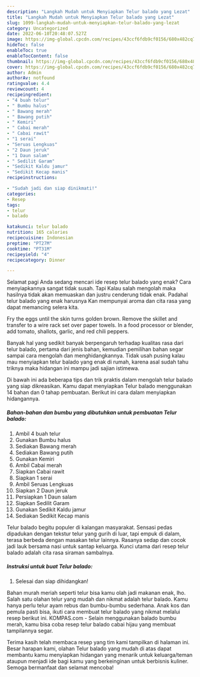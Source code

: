 ```yaml
---
description: "Langkah Mudah untuk Menyiapkan Telur balado yang Lezat"
title: "Langkah Mudah untuk Menyiapkan Telur balado yang Lezat"
slug: 1099-langkah-mudah-untuk-menyiapkan-telur-balado-yang-lezat
category: Uncategorized
date: 2022-06-10T20:48:07.527Z
image: https://img-global.cpcdn.com/recipes/43ccf6fdb9cf0156/680x482cq70/telur-balado-foto-resep-utama.jpg
hideToc: false
enableToc: true
enableTocContent: false
thumbnail: https://img-global.cpcdn.com/recipes/43ccf6fdb9cf0156/680x482cq70/telur-balado-foto-resep-utama.jpg
cover: https://img-global.cpcdn.com/recipes/43ccf6fdb9cf0156/680x482cq70/telur-balado-foto-resep-utama.jpg
author: Admin
authorAv: notfound
ratingvalue: 4.4
reviewcount: 4
recipeingredient:
- "4 buah telur"
- " Bumbu halus"
- " Bawang merah"
- " Bawang putih"
- " Kemiri"
- " Cabai merah"
- " Cabai rawit"
- "1 serai"
- "Seruas Lengkuas"
- "2 Daun jeruk"
- "1 Daun salam"
- " Sedilit Garam"
- "Sedikit Kaldu jamur"
- "Sedikit Kecap manis"
recipeinstructions:

- "Sudah jadi dan siap dinikmati!"
categories:
- Resep
tags:
- telur
- balado

katakunci: telur balado 
nutrition: 165 calories
recipecuisine: Indonesian
preptime: "PT27M"
cooktime: "PT31M"
recipeyield: "4"
recipecategory: Dinner

---
```



Selamat pagi Anda sedang mencari ide resep telur balado yang enak? Cara menyiapkannya sangat tidak susah. Tapi Kalau salah mengolah maka hasilnya tidak akan memuaskan dan justru cenderung tidak enak. Padahal telur balado yang enak harusnya Kan mempunyai aroma dan cita rasa yang dapat memancing selera kita.


Fry the eggs until the skin turns golden brown. Remove the skillet and transfer to a wire rack set over paper towels. In a food processor or blender, add tomato, shallots, garlic, and red chili peppers.

Banyak hal yang sedikit banyak berpengaruh terhadap kualitas rasa dari telur balado, pertama dari jenis bahan, kemudian pemilihan bahan segar sampai cara mengolah dan menghidangkannya. Tidak usah pusing kalau mau menyiapkan telur balado yang enak di rumah, karena asal sudah tahu triknya maka hidangan ini mampu jadi sajian istimewa.


Di bawah ini ada beberapa tips dan trik praktis dalam mengolah telur balado yang siap dikreasikan. Kamu dapat menyiapkan Telur balado menggunakan 14 bahan dan 0 tahap pembuatan. Berikut ini cara dalam menyiapkan hidangannya.

<!--inarticleads1-->

##### Bahan-bahan dan bumbu yang dibutuhkan untuk pembuatan Telur balado:

1. Ambil 4 buah telur
1. Gunakan  Bumbu halus
1. Sediakan  Bawang merah
1. Sediakan  Bawang putih
1. Gunakan  Kemiri
1. Ambil  Cabai merah
1. Siapkan  Cabai rawit
1. Siapkan 1 serai
1. Ambil Seruas Lengkuas
1. Siapkan 2 Daun jeruk
1. Persiapkan 1 Daun salam
1. Siapkan  Sedilit Garam
1. Gunakan Sedikit Kaldu jamur
1. Sediakan Sedikit Kecap manis


Telur balado begitu populer di kalangan masyarakat. Sensasi pedas dipadukan dengan tekstur telur yang gurih di luar, tapi empuk di dalam, terasa berbeda dengan masakan telur lainnya. Rasanya sedap dan cocok jadi lauk bersama nasi untuk santap keluarga. Kunci utama dari resep telur balado adalah cita rasa siraman sambalnya. 

<!--inarticleads2-->

##### Instruksi untuk buat Telur balado:


1. Selesai dan siap dihidangkan!

Bahan murah meriah seperti telur bisa kamu olah jadi makanan enak, lho. Salah satu olahan telur yang mudah dan nikmat adalah telur balado. Kamu hanya perlu telur ayam rebus dan bumbu-bumbu sederhana. Anak kos dan pemula pasti bisa, ikuti cara membuat telur balado yang nikmat melalui resep berikut ini. KOMPAS.com - Selain menggunakan balado bumbu merah, kamu bisa coba resep telur balado cabai hijau yang membuat tampilannya segar. 

Terima kasih telah membaca resep yang tim kami tampilkan di halaman ini. Besar harapan kami, olahan Telur balado yang mudah di atas dapat membantu kamu menyiapkan hidangan yang menarik untuk keluarga/teman ataupun menjadi ide bagi kamu yang berkeinginan untuk berbisnis kuliner. Semoga bermanfaat dan selamat mencoba!
